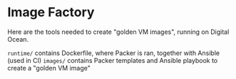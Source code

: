 # Image Factory

Here are the tools needed to create "golden VM images", running on Digital Ocean.

`runtime/` contains Dockerfile, where Packer is ran, together with Ansible (used in CI)
`images/` contains Packer templates and Ansible playbook to create a "golden VM image"
